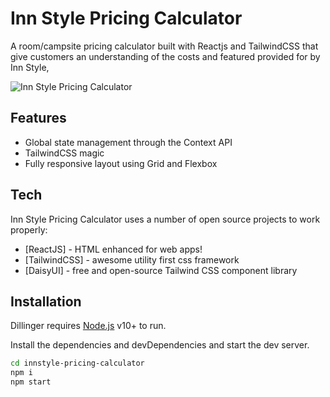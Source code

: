 # Inn Style Pricing Calculator

A room/campsite pricing calculator built with Reactjs and TailwindCSS that give customers an understanding of the costs and featured provided for by Inn Style,

![Inn Style Pricing Calculator](https://innstyle.co.uk/wp-content/uploads/2022/06/is-pricing-calculator-screenshot.png)

## Features

- Global state management through the Context API
- TailwindCSS magic
- Fully responsive layout using Grid and Flexbox

## Tech

Inn Style Pricing Calculator uses a number of open source projects to work properly:

- [ReactJS] - HTML enhanced for web apps!
- [TailwindCSS] - awesome utility first css framework
- [DaisyUI] - free and open-source Tailwind CSS component library

## Installation

Dillinger requires [Node.js](https://nodejs.org/) v10+ to run.

Install the dependencies and devDependencies and start the dev server.

```sh
cd innstyle-pricing-calculator
npm i
npm start
```
